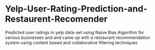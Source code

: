 # Yelp-User-Rating-Prediction-and-Restaurent-Recomender
Predicted user ratings in yelp data-set using Naive Bias Algorithm for various businesses and and came up with a restaurant recommendation system using content based and collaborative filtering techniques

